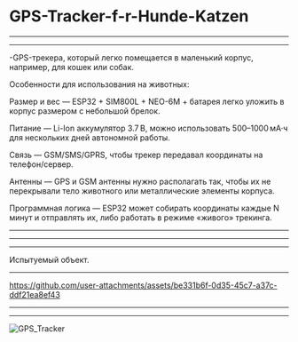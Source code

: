 # GPS-Tracker-f-r-Hunde-Katzen

____________________________________________________
__________________________________________________

-GPS-трекера, который легко помещается в маленький корпус, например, для кошек или собак.

Особенности для использования на животных:

Размер и вес — ESP32 + SIM800L + NEO-6M + батарея легко уложить в корпус размером с небольшой брелок.

Питание — Li-Ion аккумулятор 3.7 В, можно использовать 500–1000 мА·ч для нескольких дней автономной работы.

Связь — GSM/SMS/GPRS, чтобы трекер передавал координаты на телефон/сервер.

Антенны — GPS и GSM антенны нужно располагать так, чтобы их не перекрывали тело животного или металлические элементы корпуса.

Программная логика — ESP32 может собирать координаты каждые N минут и отправлять их, либо работать в режиме «живого» трекинга.


____________________________________________________
__________________________________________________
___________________________________________________
Испытуемый объект.
____________________________________________________

https://github.com/user-attachments/assets/be331b6f-0d35-45c7-a37c-ddf21ea8ef43
________________________________________________
_______________________________________________
![GPS_Tracker](https://github.com/user-attachments/assets/0b291fe5-5907-4bd8-9fa3-6130269011f6)


